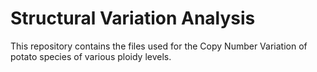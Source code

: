 # Structural Variation Analysis
This repository contains the files used for the Copy Number Variation of potato species of various ploidy levels.
